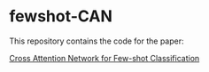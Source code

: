 # fewshot-CAN
This repository contains the code for the paper:

[Cross Attention Network for Few-shot Classification](https://arxiv.org/pdf/1910.07677.pdf)

